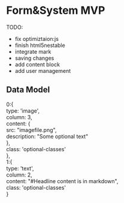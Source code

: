 # Form&System MVP

TODO:
- fix optimiztaion:js
- finish html5nestable
- integrate mark
- saving changes
- add content block
- add user management


## Data Model
0:{  
	type: 'image',  
	column: 3,  
	content: {  
		src: "imagefile.png",  
		description: "Some optional text"  
	},  
	class: 'optional-classes'  
},  
1:{  
	type: 'text',  
	column: 2,  
	content: "#Headline 
		content is in markdown",  
	class: 'optional-classes'  
}  

